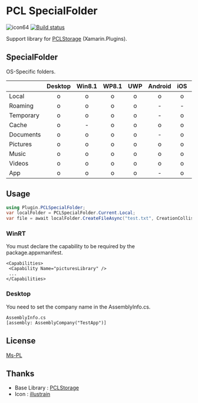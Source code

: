 # PCL SpecialFolder

![icon64](https://cloud.githubusercontent.com/assets/17246426/14784059/9e02ebde-0b2e-11e6-9b3e-b2597545f605.png)
[![Build status](https://ci.appveyor.com/api/projects/status/c09he542tgvps8nl?svg=true)](https://ci.appveyor.com/project/picolyl/xamarinplugins-pclspecialfolder)

Support library for [PCLStorage](https://github.com/dsplaisted/PCLStorage "PCLStorage") (Xamarin.Plugins).

## SpecialFolder

OS-Specific folders.

||Desktop|Win8.1|WP8.1|UWP|Android|iOS|Mac|
| --- |:---:|:---:|:---:|:---:|:---:|:---:|:---:|
|Local    |o|o|o|o|o|o|o|
|Roaming  |o|o|o|o|-|-|-|
|Temporary|o|o|o|o|-|o|o|
|Cache    |o|-|o|o|o|o|o|
|Documents|o|o|o|o|-|o|o|
|Pictures |o|o|o|o|o|o|o|
|Music    |o|o|o|o|o|o|o|
|Videos   |o|o|o|o|o|o|o|
|App      |o|o|o|o|-|o|o|

## Usage

```C#
using Plugin.PCLSpecialFolder;
var localFolder = PCLSpecialFolder.Current.Local;
var file = await localFolder.CreateFileAsync("test.txt", CreationCollisionOption.ReplaceExisting);
```

### WinRT

You must declare the capability to be required by the package.appxmanifest.

```
<Capabilities>
 <Capability Name="picturesLibrary" />
 ...
</Capabilities>
```

### Desktop

You need to set the company name in the AssemblyInfo.cs.

```
AssemblyInfo.cs
[assembly: AssemblyCompany("TestApp")]
```

## License

[Ms-PL](https://msdn.microsoft.com/library/gg592960.aspx "Ms-PL")

## Thanks

- Base Library : [PCLStorage](https://github.com/dsplaisted/PCLStorage "PCLStorage")
- Icon : [illustrain](http://illustrain.com/?p=8895 "illustrain")
